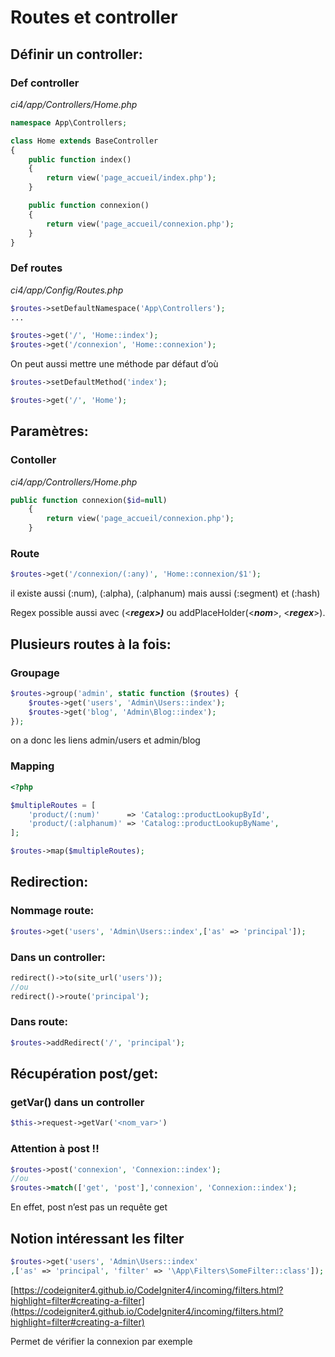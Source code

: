 
# Routes et controller

## Définir un controller:

### Def controller

*ci4/app/Controllers/Home.php*

```php
namespace App\Controllers;

class Home extends BaseController
{
    public function index()
    {
        return view('page_accueil/index.php');
    }

    public function connexion()
    {
        return view('page_accueil/connexion.php');
    }
}
```

### Def routes

*ci4/app/Config/Routes.php*

```php
$routes->setDefaultNamespace('App\Controllers');
...

$routes->get('/', 'Home::index');
$routes->get('/connexion', 'Home::connexion');
```

On peut aussi mettre une méthode par défaut d’où

```php
$routes->setDefaultMethod('index');

$routes->get('/', 'Home');
```

## Paramètres:

### Contoller

*ci4/app/Controllers/Home.php*

```php
public function connexion($id=null)
    {
        return view('page_accueil/connexion.php');
    }
```

### Route

```php
$routes->get('/connexion/(:any)', 'Home::connexion/$1');
```

il existe aussi (:num), (:alpha), (:alphanum) mais aussi (:segment) et (:hash) 

Regex possible aussi avec (<*******regex>)*******  ou addPlaceHolder(<***nom***>, <*******regex*******>).

## Plusieurs routes à la fois:

### Groupage

```php
$routes->group('admin', static function ($routes) {
    $routes->get('users', 'Admin\Users::index');
    $routes->get('blog', 'Admin\Blog::index');
});
```

on a donc les liens admin/users et admin/blog

### Mapping

```php
<?php

$multipleRoutes = [
    'product/(:num)'      => 'Catalog::productLookupById',
    'product/(:alphanum)' => 'Catalog::productLookupByName',
];

$routes->map($multipleRoutes);
```

## Redirection:

### Nommage route:

```php
$routes->get('users', 'Admin\Users::index',['as' => 'principal']);
```

### Dans un controller:

```php
redirect()->to(site_url('users'));
//ou
redirect()->route('principal');
```

### Dans route:

```php
$routes->addRedirect('/', 'principal');
```

## Récupération post/get:

### getVar() dans un controller

```php
$this->request->getVar('<nom_var>')
```

### Attention à post !!

```php
$routes->post('connexion', 'Connexion::index');
//ou
$routes->match(['get', 'post'],'connexion', 'Connexion::index');
```

En effet, post n’est pas un requête get 

## Notion intéressant les filter

```php
$routes->get('users', 'Admin\Users::index'
,['as' => 'principal', 'filter' => '\App\Filters\SomeFilter::class']);
```

[https://codeigniter4.github.io/CodeIgniter4/incoming/filters.html?highlight=filter#creating-a-filter](https://codeigniter4.github.io/CodeIgniter4/incoming/filters.html?highlight=filter#creating-a-filter)

Permet de vérifier la connexion par exemple

